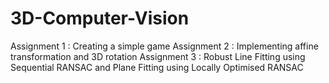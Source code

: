 # 3D-Computer-Vision

 Assignment 1 : Creating a simple game
 Assignment 2 : Implementing affine transformation and 3D rotation
 Assignment 3 : Robust Line Fitting using Sequential RANSAC and Plane Fitting using Locally Optimised RANSAC
